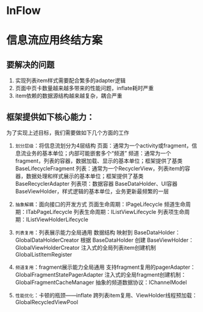 # InFlow

# 信息流应用终结方案

## 要解决的问题
1. 实现列表item样式需要配合繁多的adapter逻辑 
2. 页面中页卡数量越来越多带来的性能问题，inflate耗时严重
3. item依赖的数据源结构越来越复杂，耦合严重

## 框架提供如下核心能力：
为了实现上述目标，我们需要做如下几个方面的工作

1. `划分层级`：将信息流划分为4层结构
页面：通常为一个activity或fragment，信息流业务的基本单位；内部可能嵌套多个“频道”
频道：通常为一个fragment，列表的容器，数据加载、显示的基本单位；框架提供了基类 BaseLifecycleFragment
列表：通常为一个RecyclerView，列表item的容器，数据处理和样式展示的基本单位；框架提供了基类 BaseRecyclerAdapter
列表项：数据容器 BaseDataHolder、UI容器 BaseViewHolder，样式逻辑的基本单位，业务更新最频繁的一层

2. `抽象解耦`：面向接口的开发方式
页面生命周期：IPageLifecycle
频道生命周期：ITabPageLifecycle
列表生命周期：IListViewLifecycle
列表项生命周期：IListViewHolderLifecycle

3. `列表复用`：列表展示能力全局通用
数据结构 映射到 BaseDataHolder：GlobalDataHolderCreator
根据 BaseDataHolder 创建 BaseViewHolder：GlobalViewHolderCreator
注入式的全局列表item创建机制 GlobalListItemRegister

4. `频道复用`：fragment展示能力全局通用
支持fragment复用的pagerAdapter：GlobalFragmentStatePagerAdapter
注入式的全局fragment创建机制：GlobalFragmentCacheManager
抽象的频道数据协议：IChannelModel

5. `性能优化`：卡顿的瓶颈——inflate
跨列表item复用、ViewHolder线程预加载：GlobalRecycledViewPool